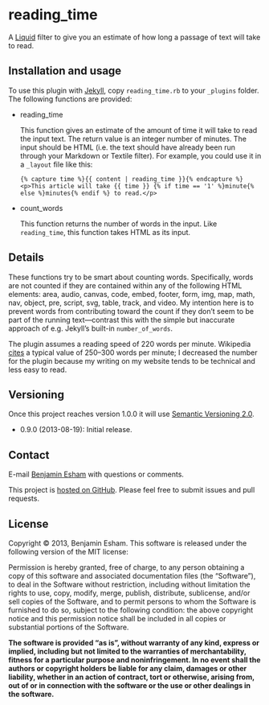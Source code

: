 # reading_time

A [Liquid](http://www.liquidmarkup.org/) filter to give you an estimate of how long a passage of text will take to read.

## Installation and usage

To use this plugin with [Jekyll](http://jekyllrb.com/), copy `reading_time.rb` to your `_plugins` folder. The following functions are provided:

* reading_time

  This function gives an estimate of the amount of time it will take to read the input text. The return value is an integer number of minutes. The input should be HTML (i.e. the text should have already been run through your Markdown or Textile filter). For example, you could use it in a `_layout` file like this:

      {% capture time %}{{ content | reading_time }}{% endcapture %}
      <p>This article will take {{ time }} {% if time == '1' %}minute{% else %}minutes{% endif %} to read.</p>

* count_words

  This function returns the number of words in the input. Like `reading_time`, this function takes HTML as its input.

## Details

These functions try to be smart about counting words. Specifically, words are not counted if they are contained within any of the following HTML elements: area, audio, canvas, code, embed, footer, form, img, map, math, nav, object, pre, script, svg, table, track, and video. My intention here is to prevent words from contributing toward the count if they don’t seem to be part of the running text—contrast this with the simple but inaccurate approach of e.g. Jekyll’s built-in `number_of_words`.

The plugin assumes a reading speed of 220 words per minute. Wikipedia [cites](https://en.wikipedia.org/w/index.php?title=Words_per_minute&oldid=569027766#Reading_and_comprehension) a typical value of 250–300 words per minute; I decreased the number for the plugin because my writing on my website tends to be technical and less easy to read.

## Versioning

Once this project reaches version 1.0.0 it will use [Semantic Versioning 2.0](http://semver.org/).

* 0.9.0 (2013-08-19): Initial release.

## Contact

E-mail [Benjamin Esham](mailto:benjamin@bdesham.info) with questions or comments.

This project is [hosted on GitHub](https://github.com/bdesham/reading_time). Please feel free to submit issues and pull requests.

## License

Copyright © 2013, Benjamin Esham.  This software is released under the following version of the MIT license:

Permission is hereby granted, free of charge, to any person obtaining a copy of this software and associated documentation files (the “Software”), to deal in the Software without restriction, including without limitation the rights to use, copy, modify, merge, publish, distribute, sublicense, and/or sell copies of the Software, and to permit persons to whom the Software is furnished to do so, subject to the following condition: the above copyright notice and this permission notice shall be included in all copies or substantial portions of the Software.

**The software is provided “as is”, without warranty of any kind, express or implied, including but not limited to the warranties of merchantability, fitness for a particular purpose and noninfringement. In no event shall the authors or copyright holders be liable for any claim, damages or other liability, whether in an action of contract, tort or otherwise, arising from, out of or in connection with the software or the use or other dealings in the software.**
